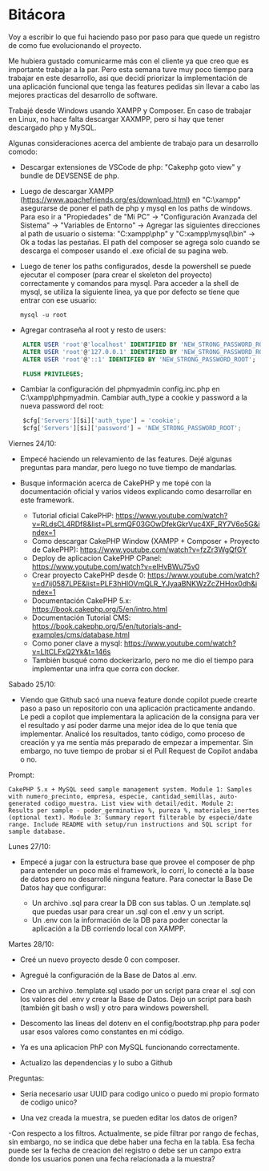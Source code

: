 # Bitácora

Voy a escribir lo que fui haciendo paso por paso para que quede un registro de como fue evolucionando el proyecto.

Me hubiera gustado comunicarme más con el cliente ya que creo que es importante trabajar a la par. Pero esta semana tuve muy poco tiempo para trabajar en este desarrollo, asi que decidí priorizar la implementación de una aplicación funcional que tenga las features pedidas sin llevar a cabo las mejores practicas del desarrollo de software.

Trabajé desde Windows usando XAMPP y Composer. En caso de trabajar en Linux, no hace falta descargar XAXMPP, pero si hay que tener descargado php y MySQL.

Algunas consideraciones acerca del ambiente de trabajo para un desarrollo comodo:

- Descargar extensiones de VSCode de php: "Cakephp goto view" y bundle de DEVSENSE de php.

- Luego de descargar XAMPP (https://www.apachefriends.org/es/download.html) en "C:\xampp" asegurarse de poner el path de php y mysql en los paths de windows. Para eso ir a "Propiedades" de "Mi PC" -> "Configuración Avanzada del Sistema" -> "Variables de Entorno" -> Agregar las siguientes direcciones al path de usuario o sistema: "C:xampp\php" y "C:xampp\mysql\bin" -> Ok a todas las pestañas. El path del composer se agrega solo cuando se descarga el composer usando el .exe oficial de su pagina web. 

- Luego de tener los paths configurados, desde la powershell se puede ejecutar el composer (para crear el skeleton del proyecto) correctamente y comandos para mysql. Para acceder a la shell de mysql, se utiliza la siguiente linea, ya que por defecto se tiene que entrar con ese usuario:

    `mysql -u root`

- Agregar contraseña al root y resto de users:

```SQL
    ALTER USER 'root'@'localhost' IDENTIFIED BY 'NEW_STRONG_PASSWORD_ROOT';
    ALTER USER 'root'@'127.0.0.1' IDENTIFIED BY 'NEW_STRONG_PASSWORD_ROOT';
    ALTER USER 'root'@'::1' IDENTIFIED BY 'NEW_STRONG_PASSWORD_ROOT';

    FLUSH PRIVILEGES;
```

- Cambiar la configuración del phpmyadmin config.inc.php en C:\xampp\phpmyadmin. Cambiar auth_type a cookie y password a la nueva password del root:
```Python
    $cfg['Servers'][$i]['auth_type'] = 'cookie';
    $cfg['Servers'][$i]['password'] = 'NEW_STRONG_PASSWORD_ROOT';
```

Viernes 24/10:

- Empecé haciendo un relevamiento de las features. Dejé algunas preguntas para mandar, pero luego no tuve tiempo de mandarlas.

- Busque información acerca de CakePHP y me topé con la documentación oficial y varios videos explicando como desarrollar en este framework.

    - Tutorial oficial CakePHP: https://www.youtube.com/watch?v=RLdsCL4RDf8&list=PLsrmQF03GOwDfekGkrVuc4XF_RY7V6o5G&index=1
    - Como descargar CakePHP Window (XAMPP + Composer + Proyecto de CakePHP): https://www.youtube.com/watch?v=fzZr3WgQfGY
    - Deploy de aplicacion CakePHP CPanel: https://www.youtube.com/watch?v=elHvBWu75v0
    - Crear proyecto CakePHP desde 0: https://www.youtube.com/watch?v=d7ij0587LPE&list=PLF3hHlOVmQLR_YJyaaBNKWzZcZHHox0dh&index=1
    - Documentación CakePHP 5.x: https://book.cakephp.org/5/en/intro.html
    - Documentación Tutorial CMS: https://book.cakephp.org/5/en/tutorials-and-examples/cms/database.html
    - Como poner clave a mysql: https://www.youtube.com/watch?v=LltCLFxQ2Yk&t=146s
    - También busqué como dockerizarlo, pero no me dio el tiempo para implementar una infra que corra con docker.

Sabado 25/10:

- Viendo que Github sacó una nueva feature donde copilot puede crearte paso a paso un repositorio con una aplicación practicamente andando. Le pedi a copilot que implementara la aplicación de la consigna para ver el resultado y así poder darme una mejor idea de lo que tenía que implementar. Analicé los resultados, tanto código, como proceso de creación y ya me sentía más preparado de empezar a impementar. Sin embargo, no tuve tiempo de probar si el Pull Request de Copilot andaba o no.

Prompt: 

    CakePHP 5.x + MySQL seed sample management system. Module 1: Samples with numero_precinto, empresa, especie, cantidad_semillas, auto-generated codigo_muestra. List view with detail/edit. Module 2: Results per sample - poder_germinativo %, pureza %, materiales_inertes (optional text). Module 3: Summary report filterable by especie/date range. Include README with setup/run instructions and SQL script for sample database.

Lunes 27/10: 

- Empecé a jugar con la estructura base que provee el composer de php para entender un poco más el framework, lo corrí, lo conecté a la base de datos pero no desarrollé ninguna feature. Para conectar la Base De Datos hay que configurar:

    - Un archivo .sql para crear la DB con sus tablas. O un .template.sql que puedas usar para crear un .sql con el .env y un script.
    - Un .env con la información de la DB para poder conectar la aplicación a la DB corriendo local con XAMPP.

Martes 28/10:

- Creé un nuevo proyecto desde 0 con composer.

- Agregué la configuración de la Base de Datos al .env.

- Creo un archivo .template.sql usado por un script para crear el .sql con los valores del .env y crear la Base de Datos. Dejo un script para bash (también git bash o wsl) y otro para windows powershell.

- Descomento las lineas del dotenv en el config/bootstrap.php para poder usar esos valores como constantes en mi código.

- Ya es una aplicacion PhP con MySQL funcionando correctamente.

- Actualizo las dependencias y lo subo a Github




Preguntas:
    
- Seria necesario usar UUID para codigo unico o puedo mi propio formato de codigo unico?

- Una vez creada la muestra, se pueden editar los datos de origen?

-Con respecto a los filtros. Actualmente, se pide filtrar por rango de fechas, sin embargo, no se indica que debe haber una fecha en la tabla. Esa fecha puede ser la fecha de creacion del registro o debe ser un campo extra donde los usuarios ponen una fecha relacionada a la muestra?
